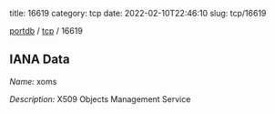 title: 16619
category: tcp
date: 2022-02-10T22:46:10
slug: tcp/16619

[portdb](/) / [tcp](/category/tcp.html) / 16619


## IANA Data

_Name:_ xoms

_Description:_ X509 Objects Management Service

